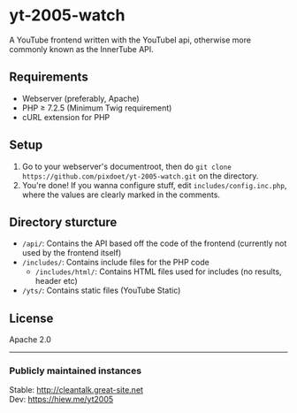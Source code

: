 # yt-2005-watch  
A YouTube frontend written with the YouTubeI api, otherwise more commonly known as the InnerTube API.  

## Requirements
- Webserver (preferably, Apache)
- PHP ≥ 7.2.5 (Minimum Twig requirement)
- cURL extension for PHP

## Setup  
1. Go to your webserver's documentroot, then do `git clone https://github.com/pixdoet/yt-2005-watch.git` on the directory.  
2. You're done! If you wanna configure stuff, edit `includes/config.inc.php`, where the values are clearly marked in the comments.  

## Directory sturcture
- `/api/`: Contains the API based off the code of the frontend (currently not used by the frontend itself) 
- `/includes/`: Contains include files for the PHP code
    - `/includes/html/`: Contains HTML files used for includes (no results, header etc)
- `/yts/`: Contains static files (YouTube Static)


## License  
Apache 2.0

---

### Publicly maintained instances
Stable: http://cleantalk.great-site.net  
Dev: https://hiew.me/yt2005
